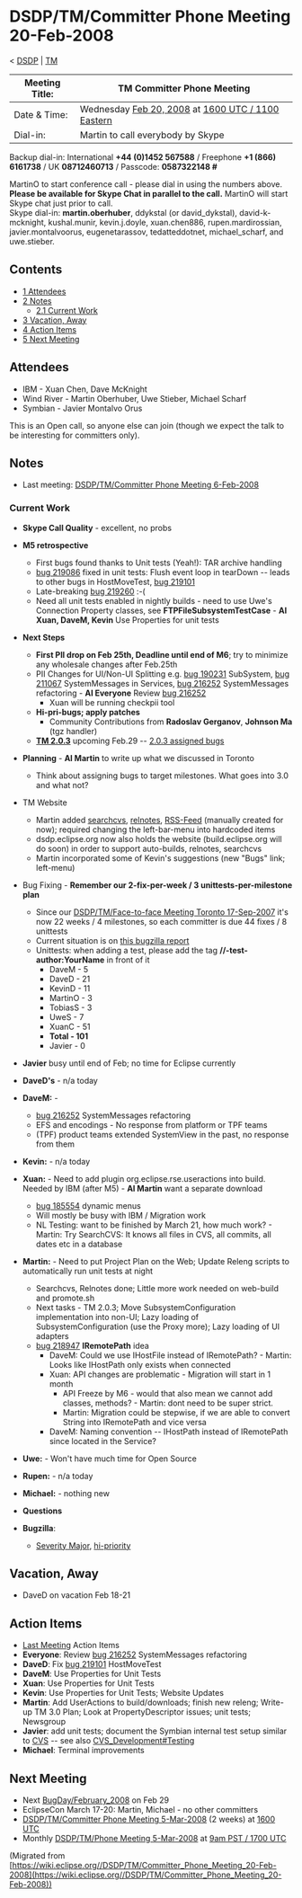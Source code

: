 

DSDP/TM/Committer Phone Meeting 20-Feb-2008
===========================================

< [DSDP](/DSDP "DSDP")‎ | [TM](/DSDP/TM "DSDP/TM")

| Meeting Title: | **TM Committer Phone Meeting** |
| --- | --- |
| Date & Time: | Wednesday [Feb 20, 2008](/index.php?title=Feb_20,_2008&action=edit&redlink=1 "Feb 20, 2008 (page does not exist)") at [1600 UTC / 1100 Eastern](http://www.timeanddate.com/worldclock/meetingdetails.html?year=2008&month=2&day=20&hour=16&min=00&sec=0&p1=224&p2=159&p3=250&p4=136&p5=223&iv=1800) |
| Dial-in: | Martin to call everybody by Skype |

Backup dial-in: International **+44 (0)1452 567588** / Freephone **+1 (866) 6161738** / UK **08712460713** / Passcode: **0587322148 #**

MartinO to start conference call - please dial in using the numbers above.  
**Please be available for Skype Chat in parallel to the call.** MartinO will start Skype chat just prior to call.  
Skype dial-in: **martin.oberhuber**, ddykstal (or david\_dykstal), david-k-mcknight, kushal.munir, kevin.j.doyle, xuan.chen886, rupen.mardirossian, javier.montalvoorus, eugenetarassov, tedatteddotnet, michael\_scharf, and uwe.stieber.  

Contents
--------

*   [1 Attendees](#Attendees)
*   [2 Notes](#Notes)
    *   [2.1 Current Work](#Current-Work)
*   [3 Vacation, Away](#Vacation.2C-Away)
*   [4 Action Items](#Action-Items)
*   [5 Next Meeting](#Next-Meeting)

Attendees
---------

*   IBM - Xuan Chen, Dave McKnight
*   Wind River - Martin Oberhuber, Uwe Stieber, Michael Scharf
*   Symbian - Javier Montalvo Orus

This is an Open call, so anyone else can join (though we expect the talk to be interesting for committers only).

Notes
-----

*   Last meeting: [DSDP/TM/Committer Phone Meeting 6-Feb-2008](/DSDP/TM/Committer_Phone_Meeting_6-Feb-2008 "DSDP/TM/Committer Phone Meeting 6-Feb-2008")

### Current Work

*   **Skype Call Quality** \- excellent, no probs
*   **M5 retrospective**
    *   First bugs found thanks to Unit tests (Yeah!): TAR archive handling
    *   [bug 219086](https://bugs.eclipse.org/bugs/show_bug.cgi?id=219086) fixed in unit tests: Flush event loop in tearDown -- leads to other bugs in HostMoveTest, [bug 219101](https://bugs.eclipse.org/bugs/show_bug.cgi?id=219101)
    *   Late-breaking [bug 219260](https://bugs.eclipse.org/bugs/show_bug.cgi?id=219260) :-(
    *   Need all unit tests enabled in nightly builds - need to use Uwe's Connection Property classes, see **FTPFileSubsystemTestCase** \- **AI Xuan, DaveM, Kevin** Use Properties for unit tests
*   **Next Steps**
    *   **First PII drop on Feb 25th, Deadline until end of M6**; try to minimize any wholesale changes after Feb.25th
    *   PII Changes for UI/Non-UI Splitting e.g. [bug 190231](https://bugs.eclipse.org/bugs/show_bug.cgi?id=190231) SubSystem, [bug 211067](https://bugs.eclipse.org/bugs/show_bug.cgi?id=211067) SystemMessages in Services, [bug 216252](https://bugs.eclipse.org/bugs/show_bug.cgi?id=216252) SystemMessages refactoring - **AI Everyone** Review [bug 216252](https://bugs.eclipse.org/bugs/show_bug.cgi?id=216252)
        *   Xuan will be running checkpii tool
    *   **Hi-pri-bugs; apply patches**
        *   Community Contributions from **Radoslav Gerganov**, **Johnson Ma** (tgz handler)
    *   **[TM 2.0.3](/TM_2.0_Ramp_down_Plan_for_Europa#Ramp_down_for_Europa_SR2_.2829-Feb-2007.29 "TM 2.0 Ramp down Plan for Europa")** upcoming Feb.29 -- [2.0.3 assigned bugs](https://bugs.eclipse.org/bugs/buglist.cgi?query_format=advanced&classification=DSDP&product=Target+Management&target_milestone=2.0.3&cmdtype=doit)
*   **Planning** \- **AI Martin** to write up what we discussed in Toronto
    *   Think about assigning bugs to target milestones. What goes into 3.0 and what not?
*   TM Website
    *   Martin added [searchcvs](http://dsdp.eclipse.org/dsdp/tm/searchcvs.php?q=&project=0), [relnotes](http://dsdp.eclipse.org/dsdp/tm/news/relnotes.php?project=rse&version=HEAD), [RSS-Feed](http://dsdp.eclipse.org/dsdp/tm/feeds/builds-rse.xml) (manually created for now); required changing the left-bar-menu into hardcoded items
    *   dsdp.eclipse.org now also holds the website (build.eclipse.org will do soon) in order to support auto-builds, relnotes, searchcvs
    *   Martin incorporated some of Kevin's suggestions (new "Bugs" link; left-menu)
*   Bug Fixing - **Remember our 2-fix-per-week / 3 unittests-per-milestone plan**
    *   Since our [DSDP/TM/Face-to-face Meeting Toronto 17-Sep-2007](/DSDP/TM/Face-to-face_Meeting_Toronto_17-Sep-2007 "DSDP/TM/Face-to-face Meeting Toronto 17-Sep-2007") it's now 22 weeks / 4 milestones, so each committer is due 44 fixes / 8 unittests
    *   Current situation is on [this bugzilla report](https://bugs.eclipse.org/bugs/report.cgi?x_axis_field=&y_axis_field=assigned_to&z_axis_field=&query_format=report-table&classification=DSDP&product=Target+Management&bug_status=RESOLVED&bug_status=VERIFIED&bug_status=CLOSED&chfieldfrom=2007-09-17&chfieldto=Now&chfield=bug_status&chfieldvalue=RESOLVED&format=table&action=wrap&negate0=1&field0-0-0=resolution&type0-0-0=equals&value0-0-0=DUPLICATE)
    *   Unittests: when adding a test, please add the tag **//-test-author:YourName** in front of it
        *   DaveM - 5
        *   DaveD - 21
        *   KevinD - 11
        *   MartinO - 3
        *   TobiasS - 3
        *   UweS - 7
        *   XuanC - 51
        *   **Total - 101**
        *   Javier - 0
*   **Javier** busy until end of Feb; no time for Eclipse currently
*   **DaveD's** \- n/a today
*   **DaveM:** -
    *   [bug 216252](https://bugs.eclipse.org/bugs/show_bug.cgi?id=216252) SystemMessages refactoring
    *   EFS and encodings - No response from platform or TPF teams
    *   (TPF) product teams extended SystemView in the past, no response from them
*   **Kevin:** \- n/a today
*   **Xuan:** \- Need to add plugin org.eclipse.rse.useractions into build. Needed by IBM (after M5) - **AI Martin** want a separate download
    *   [bug 185554](https://bugs.eclipse.org/bugs/show_bug.cgi?id=185554) dynamic menus
    *   Will mostly be busy with IBM / Migration work
    *   NL Testing: want to be finished by March 21, how much work? - Martin: Try SearchCVS: It knows all files in CVS, all commits, all dates etc in a database
*   **Martin:** \- Need to put Project Plan on the Web; Update Releng scripts to automatically run unit tests at night
    *   Searchcvs, Relnotes done; Little more work needed on web-build and promote.sh
    *   Next tasks - TM 2.0.3; Move SubsystemConfiguration implementation into non-UI; Lazy loading of SubsystemConfiguration (use the Proxy more); Lazy loading of UI adapters
    *   [bug 218947](https://bugs.eclipse.org/bugs/show_bug.cgi?id=218947) **IRemotePath** idea
        *   DaveM: Could we use IHostFile instead of IRemotePath? - Martin: Looks like IHostPath only exists when connected
        *   Xuan: API changes are problematic - Migration will start in 1 month
            *   API Freeze by M6 - would that also mean we cannot add classes, methods? - Martin: dont need to be super strict.
            *   Martin: Migration could be stepwise, if we are able to convert String into IRemotePath and vice versa
        *   DaveM: Naming convention -- IHostPath instead of IRemotePath since located in the Service?
*   **Uwe:** \- Won't have much time for Open Source
*   **Rupen:** \- n/a today
*   **Michael:** \- nothing new
*   **Questions**

*   **Bugzilla**:
    *   [Severity Major](https://bugs.eclipse.org/bugs/buglist.cgi?query_format=advanced&classification=DSDP&product=Target+Management&bug_status=UNCONFIRMED&bug_status=NEW&bug_status=ASSIGNED&bug_status=REOPENED&bug_severity=blocker&bug_severity=critical&bug_severity=major&cmdtype=doit), [hi-priority](https://bugs.eclipse.org/bugs/buglist.cgi?query_format=advanced&classification=DSDP&product=Target+Management&bug_status=UNCONFIRMED&bug_status=NEW&bug_status=ASSIGNED&bug_status=REOPENED&cmdtype=doit&field0-0-0=priority&type0-0-0=regexp&value0-0-0=P%5B12%5D&field0-0-1=bug_severity&type0-0-1=regexp&value0-0-1=blocker%7Ccritical%7Cmajor)

Vacation, Away
--------------

*   DaveD on vacation Feb 18-21

Action Items
------------

*   [Last Meeting](/DSDP/TM/Committer_Phone_Meeting_6-Feb-2008#Action_Items "DSDP/TM/Committer Phone Meeting 6-Feb-2008") Action Items
*   **Everyone**: Review [bug 216252](https://bugs.eclipse.org/bugs/show_bug.cgi?id=216252) SystemMessages refactoring
*   **DaveD**: Fix [bug 219101](https://bugs.eclipse.org/bugs/show_bug.cgi?id=219101) HostMoveTest
*   **DaveM**: Use Properties for Unit Tests
*   **Xuan**: Use Properties for Unit Tests
*   **Kevin**: Use Properties for Unit Tests; Website Updates
*   **Martin**: Add UserActions to build/downloads; finish new releng; Write-up TM 3.0 Plan; Look at PropertyDescriptor issues; unit tests; Newsgroup
*   **Javier**: add unit tests; document the Symbian internal test setup similar to [CVS](https://bugs.eclipse.org/bugs/show_bug.cgi?id=204138#c20) \-\- see also [CVS_Development#Testing](/CVS_Development#Testing "CVS Development")
*   **Michael**: Terminal improvements

Next Meeting
------------

*   Next [BugDay/February_2008](/BugDay/February_2008 "BugDay/February 2008") on Feb 29
*   EclipseCon March 17-20: Martin, Michael - no other committers
*   [DSDP/TM/Committer Phone Meeting 5-Mar-2008](/DSDP/TM/Committer_Phone_Meeting_5-Mar-2008 "DSDP/TM/Committer Phone Meeting 5-Mar-2008") (2 weeks) at [1600 UTC](http://www.timeanddate.com/worldclock/meetingdetails.html?year=2008&month=3&day=5&hour=16&min=00&sec=0&p1=224&p2=159&p3=250&p4=136&p5=223&iv=1800)
*   Monthly [DSDP/TM/Phone Meeting 5-Mar-2008](/DSDP/TM/Phone_Meeting_5-Mar-2008 "DSDP/TM/Phone Meeting 5-Mar-2008") at [9am PST / 1700 UTC](http://www.timeanddate.com/worldclock/fixedtime.html?month=3&day=5&year=2008&hour=16&min=00&sec=0&p1=0)


(Migrated from [https://wiki.eclipse.org//DSDP/TM/Committer_Phone_Meeting_20-Feb-2008](https://wiki.eclipse.org//DSDP/TM/Committer_Phone_Meeting_20-Feb-2008))